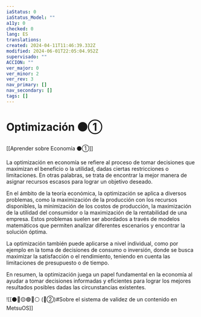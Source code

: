 ```yaml
---
iaStatus: 0
iaStatus_Model: ""
a11y: 0
checked: 0
lang: ES
translations: 
created: 2024-04-11T11:46:39.332Z
modified: 2024-06-01T22:05:04.952Z
supervisado: ""
ACCION: ""
ver_major: 0
ver_minor: 2
ver_rev: 3
nav_primary: []
nav_secondary: []
tags: []
---
```

# Optimización ⚫①

[[Aprender sobre Economía ⚫①]]

La optimización en economía se refiere al proceso de tomar decisiones que maximizan el beneficio o la utilidad, dadas ciertas restricciones o limitaciones. En otras palabras, se trata de encontrar la mejor manera de asignar recursos escasos para lograr un objetivo deseado.

En el ámbito de la teoría económica, la optimización se aplica a diversos problemas, como la maximización de la producción con los recursos disponibles, la minimización de los costos de producción, la maximización de la utilidad del consumidor o la maximización de la rentabilidad de una empresa. Estos problemas suelen ser abordados a través de modelos matemáticos que permiten analizar diferentes escenarios y encontrar la solución óptima.

La optimización también puede aplicarse a nivel individual, como por ejemplo en la toma de decisiones de consumo o inversión, donde se busca maximizar la satisfacción o el rendimiento, teniendo en cuenta las limitaciones de presupuesto o de tiempo.

En resumen, la optimización juega un papel fundamental en la economía al ayudar a tomar decisiones informadas y eficientes para lograr los mejores resultados posibles dadas las circunstancias existentes.

![[⚫🔴🟡🟢🔵⚪ (🔴②)#Sobre el sistema de validez de un contenido en MetsuOS]]

